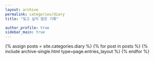 ```yaml
---
layout: archive
permalink: categories/diary
title: "잊고 싶지 않은 기록"

author_profile: true
sidebar_main: true
---
```


{% assign posts = site.categories.diary %}
{% for post in posts %} {% include archive-single.html type=page.entries_layout %} {% endfor %}
